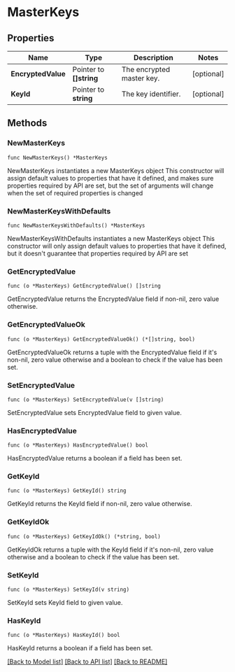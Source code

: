 # MasterKeys

## Properties

Name | Type | Description | Notes
------------ | ------------- | ------------- | -------------
**EncryptedValue** | Pointer to **[]string** | The encrypted master key. | [optional] 
**KeyId** | Pointer to **string** | The key identifier. | [optional] 

## Methods

### NewMasterKeys

`func NewMasterKeys() *MasterKeys`

NewMasterKeys instantiates a new MasterKeys object
This constructor will assign default values to properties that have it defined,
and makes sure properties required by API are set, but the set of arguments
will change when the set of required properties is changed

### NewMasterKeysWithDefaults

`func NewMasterKeysWithDefaults() *MasterKeys`

NewMasterKeysWithDefaults instantiates a new MasterKeys object
This constructor will only assign default values to properties that have it defined,
but it doesn't guarantee that properties required by API are set

### GetEncryptedValue

`func (o *MasterKeys) GetEncryptedValue() []string`

GetEncryptedValue returns the EncryptedValue field if non-nil, zero value otherwise.

### GetEncryptedValueOk

`func (o *MasterKeys) GetEncryptedValueOk() (*[]string, bool)`

GetEncryptedValueOk returns a tuple with the EncryptedValue field if it's non-nil, zero value otherwise
and a boolean to check if the value has been set.

### SetEncryptedValue

`func (o *MasterKeys) SetEncryptedValue(v []string)`

SetEncryptedValue sets EncryptedValue field to given value.

### HasEncryptedValue

`func (o *MasterKeys) HasEncryptedValue() bool`

HasEncryptedValue returns a boolean if a field has been set.

### GetKeyId

`func (o *MasterKeys) GetKeyId() string`

GetKeyId returns the KeyId field if non-nil, zero value otherwise.

### GetKeyIdOk

`func (o *MasterKeys) GetKeyIdOk() (*string, bool)`

GetKeyIdOk returns a tuple with the KeyId field if it's non-nil, zero value otherwise
and a boolean to check if the value has been set.

### SetKeyId

`func (o *MasterKeys) SetKeyId(v string)`

SetKeyId sets KeyId field to given value.

### HasKeyId

`func (o *MasterKeys) HasKeyId() bool`

HasKeyId returns a boolean if a field has been set.


[[Back to Model list]](../README.md#documentation-for-models) [[Back to API list]](../README.md#documentation-for-api-endpoints) [[Back to README]](../README.md)


